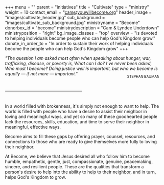+++
menu = ""
parent = "initiatives"
title = "Cultivate"
type = "ministry"
weight = 10
contact_email = "cam@youwillbecome.org"
header_image = "images/cultivate_header.jpg"
sub_background = "images/cultivate_sub_background.jpg"
ministryname = "Become"
donorbox_id = "become"
ministrydescription = "Cam & Lyndee Underdown"
ministryposition = "right"
bg_image_classes = "top"
overview = "is devoted to helping individuals become people who can help God's Kingdom grow."
donate_in_order_to = "In order to sustain their work of helping individuals become the people who can help God's Kingdom grow"
+++

<em>"The question I am asked most often when speaking about hunger, war, trafficking, disease, or poverty is, What can I do? I’ve never been asked, Who must I become? Doing justice well is important, but who we become is equally — if not more — important."</em>

<p style="text-align: right; text-transform: uppercase; font-size: 0.8em; margin-top: -20px;">Stephan Bauman</p>

<hr style="text-align: center; width:50%; margin-top: 40px; margin-bottom: 40px;" />

In a world filled with brokenness, it's simply not enough to want to help. The world is filled with people who have a desire to assist their neighbor in loving and meaningful ways, and yet so many of these goodhearted people lack the resources, skills, education, and time to serve their neighbor in meaningful, effective ways.

Become aims to fill these gaps by offering prayer, counsel, resources, and connections to those who are ready to give themselves more fully to loving their neighbor.

At Become, we believe that Jesus desired all who follow him to become humble, empathetic, gentle, just, compassionate, genuine, peacemaking, sincere, and resilient people. These are the qualities that transform a person's desire to help into the ability to help to their neighbor, and in turn, helps God's Kingdom to grow.